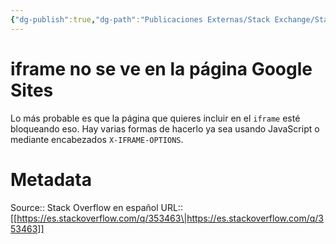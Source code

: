 ```yaml
---
{"dg-publish":true,"dg-path":"Publicaciones Externas/Stack Exchange/Stack Overflow en español/es.stackoverflow.com-353463.md","permalink":"/publicaciones-externas/stack-exchange/stack-overflow-en-espanol/es-stackoverflow-com-353463/","title":"iframe no se ve en la página Google Sites","hide":true,"noteIcon":"default","created":"2024-04-03T12:49:10.680-06:00","updated":"2024-04-05T16:43:56.587-06:00"}
---
```


# iframe no se ve en la página Google Sites

Lo más probable es que la página que quieres incluir en el `iframe` esté bloqueando eso. Hay varias formas de hacerlo ya sea usando JavaScript o mediante encabezados `X-IFRAME-OPTIONS`.

# Metadata
Source:: Stack Overflow en español
URL:: [[https://es.stackoverflow.com/q/353463\|https://es.stackoverflow.com/q/353463]]

